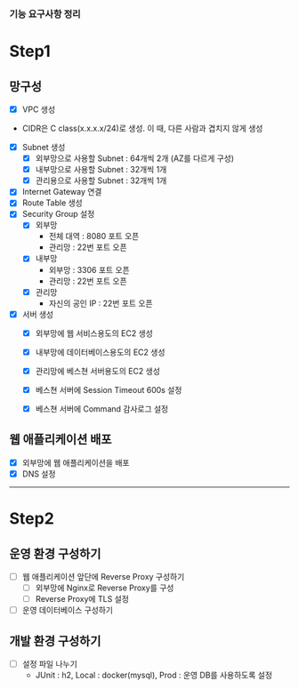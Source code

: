 ### 기능 요구사항 정리

# Step1

## 망구성

- [x] VPC 생성  
- CIDR은 C class(x.x.x.x/24)로 생성. 이 때, 다른 사람과 겹치지 않게 생성  
- [x] Subnet 생성  
  - [x] 외부망으로 사용할 Subnet : 64개씩 2개 (AZ를 다르게 구성)  
  - [x] 내부망으로 사용할 Subnet : 32개씩 1개
  - [x] 관리용으로 사용할 Subnet : 32개씩 1개
- [x] Internet Gateway 연결  
- [x] Route Table 생성  
- [x] Security Group 설정  
  - [x] 외부망  
    - 전체 대역 : 8080 포트 오픈
    - 관리망 : 22번 포트 오픈
  - [x] 내부망
    - 외부망 : 3306 포트 오픈
    - 관리망 : 22번 포트 오픈
  - [x] 관리망
    - 자신의 공인 IP : 22번 포트 오픈
- [x] 서버 생성
  - [x] 외부망에 웹 서비스용도의 EC2 생성
  - [x] 내부망에 데이터베이스용도의 EC2 생성
  - [x] 관리망에 베스쳔 서버용도의 EC2 생성
  - [x] 베스쳔 서버에 Session Timeout 600s 설정
  - [x] 베스쳔 서버에 Command 감사로그 설정


## 웹 애플리케이션 배포
- [x] 외부망에 웹 애플리케이션을 배포
- [x] DNS 설정

<hr>

# Step2

## 운영 환경 구성하기
- [ ] 웹 애플리케이션 앞단에 Reverse Proxy 구성하기  
  - [ ] 외부망에 Nginx로 Reverse Proxy를 구성
  - [ ] Reverse Proxy에 TLS 설정
- [ ] 운영 데이터베이스 구성하기

## 개발 환경 구성하기
- [ ] 설정 파일 나누기
  - JUnit : h2, Local : docker(mysql), Prod : 운영 DB를 사용하도록 설정